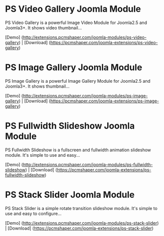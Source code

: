 # PS Video Gallery Joomla Module

PS Video Gallery is a powerful Image Video Module for Joomla2.5 and Joomla3+. It shows video thumbnail...

[Demo] (http://extensions.pcmshaper.com/joomla-modules/ps-video-gallery)
 | [Download] (https://pcmshaper.com/joomla-extensions/ps-video-gallery)
 
# PS Image Gallery Joomla Module

PS Image Gallery is a powerful Image Gallery Module for Joomla2.5 and Joomla3+. It shows thumbnail...

[Demo] (http://extensions.pcmshaper.com/joomla-modules/ps-image-gallery)
 | [Download] (https://pcmshaper.com/joomla-extensions/ps-image-gallery)
  
# PS Fullwidth Slideshow Joomla Module

PS Fullwidth Slideshow is a fullscreen and fullwidth animation slideshow module. It's simple to use and easy...

[Demo] (http://extensions.pcmshaper.com/joomla-modules/ps-fullwidth-slideshow)
 | [Download] (https://pcmshaper.com/joomla-extensions/ps-fullwidth-slideshow)
   
# PS Stack Slider Joomla Module

PS Stack Slider is a simple rotate transition slideshow module. It's simple to use and easy to configure...

[Demo] (http://extensions.pcmshaper.com/joomla-modules/ps-stack-slider)
 | [Download] (https://pcmshaper.com/joomla-extensions/ps-stack-slider)

